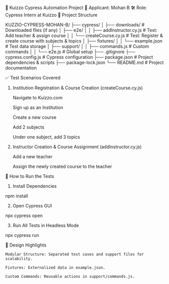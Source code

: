 🚀 Kuizzo Cypress Automation Project
🧪 Applicant: Mohan B
🛠️ Role: Cypress Intern at Kuizzo
📁 Project Structure

KUZZIO-CYPRESS-MOHAN-B/
├── cypress/
│   ├── downloads/                  # Downloaded files (if any)
│   ├── e2e/
│   │   ├── addInstructor.cy.js     # Test: Add teacher & assign course
│   │   └── createCourse.cy.js      # Test: Register & create course with subjects & topics
│   ├── fixtures/
│   │   └── example.json            # Test data storage
│   ├── support/
│   │   ├── commands.js             # Custom commands
│   │   └── e2e.js                  # Global setup
├── .gitignore
├── cypress.config.js              # Cypress configuration
├── package.json                   # Project dependencies & scripts
├── package-lock.json
└── README.md                      # Project documentation

✅ Test Scenarios Covered
1. Institution Registration & Course Creation (createCourse.cy.js)

    Navigate to Kuizzo.com

    Sign up as an Institution

    Create a new course

    Add 2 subjects

    Under one subject, add 3 topics

2. Instructor Creation & Course Assignment (addInstructor.cy.js)

    Add a new teacher

    Assign the newly created course to the teacher

🧪 How to Run the Tests
1. Install Dependencies

npm install

2. Open Cypress GUI

npx cypress open

3. Run All Tests in Headless Mode

npx cypress run

🧱 Design Highlights

    Modular Structure: Separated test cases and support files for scalability.

    Fixtures: Externalized data in example.json.

    Custom Commands: Reusable actions in support/commands.js.

